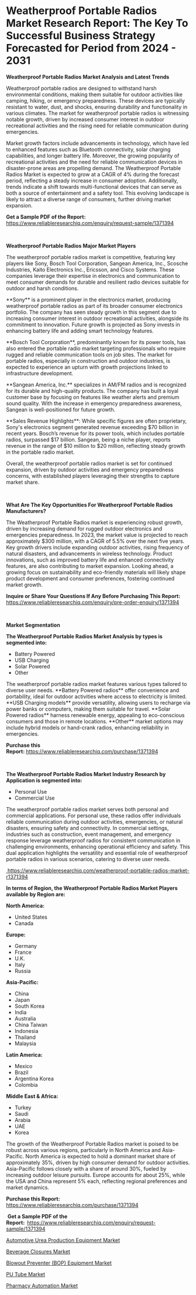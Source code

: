 <p><h1>Weatherproof Portable Radios Market Research Report: The Key To Successful Business Strategy Forecasted for Period from 2024 - 2031</h1></p><p><strong>Weatherproof Portable Radios Market Analysis and Latest Trends</strong></p>
<p><p>Weatherproof portable radios are designed to withstand harsh environmental conditions, making them suitable for outdoor activities like camping, hiking, or emergency preparedness. These devices are typically resistant to water, dust, and shocks, ensuring durability and functionality in various climates. The market for weatherproof portable radios is witnessing notable growth, driven by increased consumer interest in outdoor recreational activities and the rising need for reliable communication during emergencies.</p><p>Market growth factors include advancements in technology, which have led to enhanced features such as Bluetooth connectivity, solar charging capabilities, and longer battery life. Moreover, the growing popularity of recreational activities and the need for reliable communication devices in disaster-prone areas are propelling demand. The Weatherproof Portable Radios Market is expected to grow at a CAGR of 4% during the forecast period, reflecting a steady increase in consumer adoption. Additionally, trends indicate a shift towards multi-functional devices that can serve as both a source of entertainment and a safety tool. This evolving landscape is likely to attract a diverse range of consumers, further driving market expansion.</p></p>
<p><strong>Get a Sample PDF of the Report:&nbsp;</strong> <a href="https://www.reliableresearchiq.com/enquiry/request-sample/1371394?utm_campaign=1117&utm_medium=2&utm_source=Github&utm_content=ia&utm_term=06122024&utm_id=weatherproof-portable-radios">https://www.reliableresearchiq.com/enquiry/request-sample/1371394</a></p>
<p>&nbsp;</p>
<p><strong>Weatherproof Portable Radios Major Market Players</strong></p>
<p><p>The weatherproof portable radios market is competitive, featuring key players like Sony, Bosch Tool Corporation, Sangean America, Inc., Scosche Industries, Kaito Electronics Inc., Ericsson, and Cisco Systems. These companies leverage their expertise in electronics and communication to meet consumer demands for durable and resilient radio devices suitable for outdoor and harsh conditions.</p><p>**Sony** is a prominent player in the electronics market, producing weatherproof portable radios as part of its broader consumer electronics portfolio. The company has seen steady growth in this segment due to increasing consumer interest in outdoor recreational activities, alongside its commitment to innovation. Future growth is projected as Sony invests in enhancing battery life and adding smart technology features.</p><p>**Bosch Tool Corporation**, predominantly known for its power tools, has also entered the portable radio market targeting professionals who require rugged and reliable communication tools on job sites. The market for portable radios, especially in construction and outdoor industries, is expected to experience an upturn with growth projections linked to infrastructure development. </p><p>**Sangean America, Inc.** specializes in AM/FM radios and is recognized for its durable and high-quality products. The company has built a loyal customer base by focusing on features like weather alerts and premium sound quality. With the increase in emergency preparedness awareness, Sangean is well-positioned for future growth.</p><p>**Sales Revenue Highlights**: While specific figures are often proprietary, Sony's electronics segment generated revenue exceeding $70 billion in recent years. Bosch’s revenue for its power tools, which includes portable radios, surpassed $17 billion. Sangean, being a niche player, reports revenue in the range of $10 million to $20 million, reflecting steady growth in the portable radio market.</p><p>Overall, the weatherproof portable radios market is set for continued expansion, driven by outdoor activities and emergency preparedness concerns, with established players leveraging their strengths to capture market share.</p></p>
<p>&nbsp;</p>
<p><strong>What Are The Key Opportunities For Weatherproof Portable Radios Manufacturers?</strong></p>
<p><p>The Weatherproof Portable Radios market is experiencing robust growth, driven by increasing demand for rugged outdoor electronics and emergencies preparedness. In 2023, the market value is projected to reach approximately $300 million, with a CAGR of 5.5% over the next five years. Key growth drivers include expanding outdoor activities, rising frequency of natural disasters, and advancements in wireless technology. Product innovations, such as improved battery life and enhanced connectivity features, are also contributing to market expansion. Looking ahead, a growing focus on sustainability and eco-friendly materials will likely shape product development and consumer preferences, fostering continued market growth.</p></p>
<p><strong>Inquire or Share Your Questions If Any Before Purchasing This Report:</strong> <a href="https://www.reliableresearchiq.com/enquiry/pre-order-enquiry/1371394?utm_campaign=1117&utm_medium=2&utm_source=Github&utm_content=ia&utm_term=06122024&utm_id=weatherproof-portable-radios">https://www.reliableresearchiq.com/enquiry/pre-order-enquiry/1371394</a></p>
<p>&nbsp;</p>
<p><strong>Market Segmentation</strong></p>
<p><strong>The Weatherproof Portable Radios Market Analysis by types is segmented into:</strong></p>
<p><ul><li>Battery Powered</li><li>USB Charging</li><li>Solar Powered</li><li>Other</li></ul></p>
<p><p>The weatherproof portable radios market features various types tailored to diverse user needs. **Battery Powered radios** offer convenience and portability, ideal for outdoor activities where access to electricity is limited. **USB Charging models** provide versatility, allowing users to recharge via power banks or computers, making them suitable for travel. **Solar Powered radios** harness renewable energy, appealing to eco-conscious consumers and those in remote locations. **Other** market options may include hybrid models or hand-crank radios, enhancing reliability in emergencies.</p></p>
<p><strong>Purchase this Report:&nbsp;</strong><a href="https://www.reliableresearchiq.com/purchase/1371394?utm_campaign=1117&utm_medium=2&utm_source=Github&utm_content=ia&utm_term=06122024&utm_id=weatherproof-portable-radios">https://www.reliableresearchiq.com/purchase/1371394</a></p>
<p>&nbsp;</p>
<p><strong>The Weatherproof Portable Radios Market Industry Research by Application is segmented into:</strong></p>
<p><ul><li>Personal Use</li><li>Commercial Use</li></ul></p>
<p><p>The weatherproof portable radios market serves both personal and commercial applications. For personal use, these radios offer individuals reliable communication during outdoor activities, emergencies, or natural disasters, ensuring safety and connectivity. In commercial settings, industries such as construction, event management, and emergency response leverage weatherproof radios for consistent communication in challenging environments, enhancing operational efficiency and safety. This dual application highlights the versatility and essential role of weatherproof portable radios in various scenarios, catering to diverse user needs.</p></p>
<p><a href="https://www.reliableresearchiq.com/weatherproof-portable-radios-market-r1371394?utm_campaign=1117&utm_medium=2&utm_source=Github&utm_content=ia&utm_term=06122024&utm_id=weatherproof-portable-radios">&nbsp;https://www.reliableresearchiq.com/weatherproof-portable-radios-market-r1371394</a></p>
<p><strong>In terms of Region, the Weatherproof Portable Radios Market Players available by Region are:</strong></p>
<p>
    <p> <strong> North America: </strong>
        <ul>
            <li>United States</li>
            <li>Canada</li>
        </ul>
        </p> 
    <p> <strong> Europe: </strong>
        <ul>
            <li>Germany</li>
            <li>France</li>
            <li>U.K.</li>
            <li>Italy</li>
            <li>Russia</li>
        </ul>
        </p> 
    <p> <strong> Asia-Pacific: </strong>
        <ul>
            <li>China</li>
            <li>Japan</li>
            <li>South Korea</li>
            <li>India</li>
            <li>Australia</li>
            <li>China Taiwan</li>
            <li>Indonesia</li>
            <li>Thailand</li>
            <li>Malaysia</li>
        </ul>
        </p> 
    <p> <strong> Latin America: </strong>
        <ul>
            <li>Mexico</li>
            <li>Brazil</li>
            <li>Argentina Korea</li>
            <li>Colombia</li>
        </ul>
        </p> 
    <p> <strong> Middle East & Africa: </strong>
        <ul>
            <li>Turkey</li>
            <li>Saudi</li>
            <li>Arabia</li>
            <li>UAE</li>
            <li>Korea</li>
        </ul>
    </p>
    </p>
<p><p>The growth of the Weatherproof Portable Radios market is poised to be robust across various regions, particularly in North America and Asia-Pacific. North America is expected to hold a dominant market share of approximately 35%, driven by high consumer demand for outdoor activities. Asia-Pacific follows closely with a share of around 30%, fueled by increasing outdoor leisure pursuits. Europe accounts for about 25%, while the USA and China represent 5% each, reflecting regional preferences and market dynamics.</p></p>
<p><strong>Purchase this Report: </strong><a href="https://www.reliableresearchiq.com/purchase/1371394?utm_campaign=1117&utm_medium=2&utm_source=Github&utm_content=ia&utm_term=06122024&utm_id=weatherproof-portable-radios">https://www.reliableresearchiq.com/purchase/1371394</a></p>
<p>&nbsp;<strong>Get a Sample PDF of the Report:&nbsp;&nbsp;</strong><a href="https://www.reliableresearchiq.com/enquiry/request-sample/1371394?utm_campaign=1117&utm_medium=2&utm_source=Github&utm_content=ia&utm_term=06122024&utm_id=weatherproof-portable-radios">https://www.reliableresearchiq.com/enquiry/request-sample/1371394</a></p>
<p><strong></strong></p>
<p><p><a href="https://issuu.com/reportprime-2/docs/automotive-urea-production-equipment-market-size-2?utm_campaign=1117&utm_medium=2&utm_source=Github&utm_content=ia&utm_term=06122024&utm_id=weatherproof-portable-radios">Automotive Urea Production Equipment Market</a></p><p><a href="https://www.linkedin.com/pulse/growth-potential-market-share-analysis-beverage-closures-size-jfpie?utm_campaign=1117&utm_medium=2&utm_source=Github&utm_content=ia&utm_term=06122024&utm_id=weatherproof-portable-radios">Beverage Closures Market</a></p><p><a href="https://github.com/macihodgin198888/Market-Research-Report-List-1/blob/main/blowout-preventer-bop-equipment-market.md?utm_campaign=1117&utm_medium=2&utm_source=Github&utm_content=ia&utm_term=06122024&utm_id=weatherproof-portable-radios">Blowout Preventer (BOP) Equipment Market</a></p><p><a href="https://issuu.com/reportprime-2/docs/pu-tube-market-size-2030.pptx?utm_campaign=1117&utm_medium=2&utm_source=Github&utm_content=ia&utm_term=06122024&utm_id=weatherproof-portable-radios">PU Tube Market</a></p><p><a href="https://www.linkedin.com/pulse/the-sympatico-insight-9odme?utm_campaign=1117&utm_medium=2&utm_source=Github&utm_content=ia&utm_term=06122024&utm_id=weatherproof-portable-radios">Pharmacy Automation Market</a></p></p>